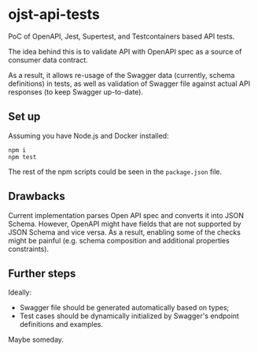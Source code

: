 # ojst-api-tests
PoC of OpenAPI, Jest, Supertest, and Testcontainers based API tests. 

The idea behind this is to validate API with OpenAPI spec as a source of consumer data contract.

As a result, it allows re-usage of the Swagger data (currently, schema definitions) in tests, 
as well as validation of Swagger file against actual API responses (to keep Swagger up-to-date).

## Set up
Assuming you have Node.js and Docker installed:
```
npm i
npm test
```

The rest of the npm scripts could be seen in the `package.json` file.

## Drawbacks
Current implementation parses Open API spec and converts it into JSON Schema.
However, OpenAPI might have  fields that are not supported by JSON Schema and vice versa. 
As a result, enabling some of the checks might be painful (e.g. schema composition and additional properties constraints).

## Further steps
Ideally:
- Swagger file should be generated automatically based on types;
- Test cases should be dynamically initialized by Swagger's endpoint definitions and examples. 

Maybe someday.